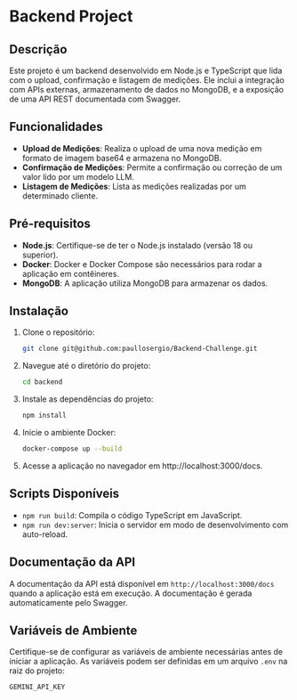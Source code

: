 # Backend Project

## Descrição

Este projeto é um backend desenvolvido em Node.js e TypeScript que lida com o upload, confirmação e listagem de medições. Ele inclui a integração com APIs externas, armazenamento de dados no MongoDB, e a exposição de uma API REST documentada com Swagger.


## Funcionalidades

- **Upload de Medições**: Realiza o upload de uma nova medição em formato de imagem base64 e armazena no MongoDB.
- **Confirmação de Medições**: Permite a confirmação ou correção de um valor lido por um modelo LLM.
- **Listagem de Medições**: Lista as medições realizadas por um determinado cliente.

## Pré-requisitos

- **Node.js**: Certifique-se de ter o Node.js instalado (versão 18 ou superior).
- **Docker**: Docker e Docker Compose são necessários para rodar a aplicação em contêineres.
- **MongoDB**: A aplicação utiliza MongoDB para armazenar os dados.

## Instalação

1. Clone o repositório:

   ```bash
   git clone git@github.com:paullosergio/Backend-Challenge.git
   ```

2. Navegue até o diretório do projeto:

    ```bash
    cd backend
    ```

3. Instale as dependências do projeto:

     ```bash
    npm install
    ```

4. Inicie o ambiente Docker:

     ```bash
    docker-compose up --build
    ```

5. Acesse a aplicação no navegador em http://localhost:3000/docs.

## Scripts Disponíveis

- `npm run build`: Compila o código TypeScript em JavaScript.
- `npm run dev:server`: Inicia o servidor em modo de desenvolvimento com auto-reload.

## Documentação da API

A documentação da API está disponível em `http://localhost:3000/docs` quando a aplicação está em execução. A documentação é gerada automaticamente pelo Swagger.

## Variáveis de Ambiente

Certifique-se de configurar as variáveis de ambiente necessárias antes de iniciar a aplicação. As variáveis podem ser definidas em um arquivo `.env` na raiz do projeto:

```
GEMINI_API_KEY
```

